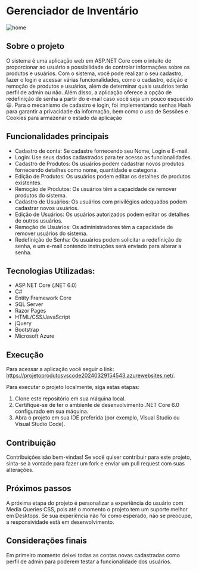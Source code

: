 # Gerenciador de Inventário 

![home](https://github.com/luuiscardoso/Gerenciador-de-Inventario/assets/112897238/7e4cb605-7ac2-4bc1-952f-9e30fa6cd7e0)

## Sobre o projeto

O sistema é uma aplicação web em ASP.NET Core com o intuito de proporcionar ao usuário a possibilidade de controlar informações sobre os produtos e usuários. Com o sistema, você pode realizar o seu cadastro, fazer o login e acessar várias funcionalidades, como o cadastro, edição e remoção de produtos e usuários, além de determinar quais usuários terão perfil de admin ou não. Além disso, a aplicação oferece a opção de redefinição de senha a partir do e-mail caso você seja um pouco esquecido 😃. Para o mecanismo de cadastro e login, foi implementando senhas Hash para garantir a privacidade da informação, bem como o uso de Sessões e Cookies para armazenar o estado da aplicação
## Funcionalidades principais

- Cadastro de conta: Se cadastre fornecendo seu Nome, Login e E-mail.
- Login: Use seus dados cadastrados para ter acesso as funcionalidades.
- Cadastro de Produtos: Os usuários podem cadastrar novos produtos fornecendo detalhes como nome, quantidade e categoria.
- Edição de Produtos: Os usuários podem editar os detalhes de produtos existentes.
- Remoção de Produtos: Os usuários têm a capacidade de remover produtos do sistema.
- Cadastro de Usuários: Os usuários com privilégios adequados podem cadastrar novos usuários.
- Edição de Usuários: Os usuários autorizados podem editar os detalhes de outros usuários.
- Remoção de Usuários: Os administradores têm a capacidade de remover usuários do sistema.
- Redefinição de Senha: Os usuários podem solicitar a redefinição de senha, e um e-mail contendo instruções será enviado para alterar a senha.

## Tecnologias Utilizadas:

- ASP.NET Core (.NET 6.0)
- C#
- Entity Framework Core
- SQL Server
- Razor Pages
- HTML/CSS/JavaScript
- jQuery
- Bootstrap
- Microsoft Azure

## Execução

Para acessar a aplicação você seguir o link: https://projetoprodutosvscode20240329154543.azurewebsites.net/. 

Para executar o projeto localmente, siga estas etapas:

1. Clone este repositório em sua máquina local.
2. Certifique-se de ter o ambiente de desenvolvimento .NET Core 6.0 configurado em sua máquina.
3. Abra o projeto em sua IDE preferida (por exemplo, Visual Studio ou Visual Studio Code).

## Contribuição
Contribuições são bem-vindas! Se você quiser contribuir para este projeto, sinta-se à vontade para fazer um fork e enviar um pull request com suas alterações.

## Próximos passos

A próxima etapa do projeto é personalizar a experiência do usuário com Media Queries CSS, pois até o momento o projeto tem um suporte melhor em Desktops. Se sua experiência não foi como esperado, não se preocupe, a responsividade está em desenvolvimento.  

## Considerações finais
Em primeiro momento deixei todas as contas novas cadastradas como perfil de admin para poderem testar a funcionalidade dos usuários. 



